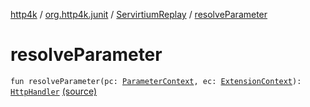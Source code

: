 [http4k](../../index.md) / [org.http4k.junit](../index.md) / [ServirtiumReplay](index.md) / [resolveParameter](./resolve-parameter.md)

# resolveParameter

`fun resolveParameter(pc: `[`ParameterContext`](https://junit.org/junit5/docs/5.5.2/api/org/junit/jupiter/api/extension/ParameterContext.html)`, ec: `[`ExtensionContext`](https://junit.org/junit5/docs/5.5.2/api/org/junit/jupiter/api/extension/ExtensionContext.html)`): `[`HttpHandler`](../../org.http4k.core/-http-handler.md) [(source)](https://github.com/http4k/http4k/blob/master/http4k-testing-servirtium/src/main/kotlin/org/http4k/junit/junitExtensions.kt#L50)